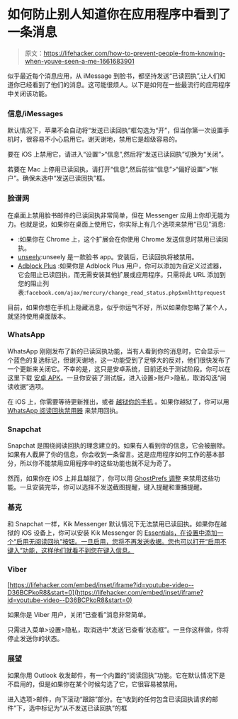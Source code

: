 # 如何防止别人知道你在应用程序中看到了一条消息

> 原文：<https://lifehacker.com/how-to-prevent-people-from-knowing-when-youve-seen-a-me-1661683901>

似乎最近每个消息应用，从 iMessage 到脸书，都坚持发送“已读回执”,让人们知道你已经看到了他们的消息。这可能很烦人。以下是如何在一些最流行的应用程序中关闭该功能。



### 信息/iMessages

默认情况下，苹果不会自动将“发送已读回执”框勾选为“开”，但当你第一次设置手机时，很容易不小心启用它。谢天谢地，禁用它是超级容易的。

要在 iOS 上禁用它，请进入“设置”>“信息”,然后将“发送已读回执”切换为“关闭”。

若要在 Mac 上停用已读回执，请打开“信息”,然后前往“信息”>“偏好设置”>“帐户”。确保未选中“发送已读回执”框。

### 脸谱网

在桌面上禁用脸书邮件的已读回执非常简单，但在 Messenger 应用上你却无能为力。也就是说，如果你在桌面上使用它，你实际上有几个选项来禁用“已见”消息:

*   :如果你在 Chrome 上，这个扩展会在你使用 Chrome 发送信息时禁用已读回执。
*   [unseely](https://apps.facebook.com/unseenly/):unseely 是一款脸书 app。安装后，已读回执将被禁用。
*   [Adblock Plus](https://adblockplus.org/) :如果你是 Adblock Plus 用户，你可以添加为自定义过滤器，它会阻止已读回执，而无需安装其他扩展或应用程序。只需将此 URL 添加到您的阻止列表:`facebook.com/ajax/mercury/change_read_status.php$xmlhttprequest`

目前，如果你想在手机上隐藏消息，似乎你运气不好，所以如果你忽略了某个人，就坚持使用桌面版本。

### WhatsApp

WhatsApp 刚刚发布了新的已读回执功能，当有人看到你的消息时，它会显示一个蓝色的复选标记，但谢天谢地，这一功能受到了足够大的反对，他们很快发布了一个更新来关闭它。不幸的是，这只是安卓系统，目前还处于测试阶段。你可以在这里下载 [安卓 APK](http://www.whatsapp.com/android/)。一旦你安装了测试版，进入设置>账户>隐私，取消勾选“阅读收据”选项。

在 iOS 上，你需要等待更新推出，或者 [越狱你的手机](https://lifehacker.com/how-to-jailbreak-your-iphone-the-always-up-to-date-gui-5771943) 。如果你越狱了，你可以用 [WhatsApp 阅读回执禁用器](http://moreinfo.thebigboss.org/moreinfo/depiction.php?file=whatsappreadreceiptdisablerDp) 来禁用回执。

### Snapchat

Snapchat 是围绕阅读回执的理念建立的。如果有人看到你的信息，它会被删除。如果有人截屏了你的信息，你会收到一条留言。这是应用程序如何工作的基本部分，所以你不能禁用应用程序中的这些功能也就不足为奇了。

然而，如果你在 iOS 上并且越狱了，你可以用 [GhostPrefs 调整](http://moreinfo.thebigboss.org/moreinfo/depiction.php?file=ghostprefsDp) 来禁用这些功能。一旦安装完毕，你可以选择不发送截图提醒，键入提醒和重播提醒。

### 基克

和 Snapchat 一样，Kik Messenger 默认情况下无法禁用已读回执。如果你在越狱的 iOS 设备上，你可以安装 Kik Messenger 的 [Essentials，在设置中添加一个“启用无阅读回执”按钮。一旦启用，您将不再发送收据。您也可以打开“启用不键入”功能，这样他们就看不到您在键入信息。](http://moreinfo.thebigboss.org/moreinfo/depiction.php?file=kikmessengeressentialsDp)

### Viber

 [https://lifehacker.com/embed/inset/iframe?id=youtube-video--D36BCPkoR8&start=0](https://lifehacker.com/embed/inset/iframe?id=youtube-video--D36BCPkoR8&start=0) 

如果你是 Viber 用户，关闭“已查看”消息非常简单。

只需进入菜单>设置>隐私，取消选中“发送‘已查看’状态框”。一旦你这样做，你将停止发送你的状态。

### **展望**

如果你用 Outlook 收发邮件，有一个内置的“阅读回执”功能。它在默认情况下是不启用的，但是如果你在某个时候勾选了它，它很容易被禁用。

进入选项>邮件，向下滚动“跟踪”部分。在“收到的任何包含已读回执请求的邮件”下，选中标记为“从不发送已读回执”的框